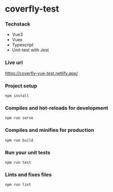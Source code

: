 # coverfly-test

### Techstack
- Vue3
- Vuex
- Typescript
- Unit-test with Jest

### Live url
https://coverfly-vue-test.netlify.app/

### Project setup
```
npm install
```

### Compiles and hot-reloads for development
```
npm run serve
```

### Compiles and minifies for production
```
npm run build
```

### Run your unit tests
```
npm run test
```

### Lints and fixes files
```
npm run lint
```

